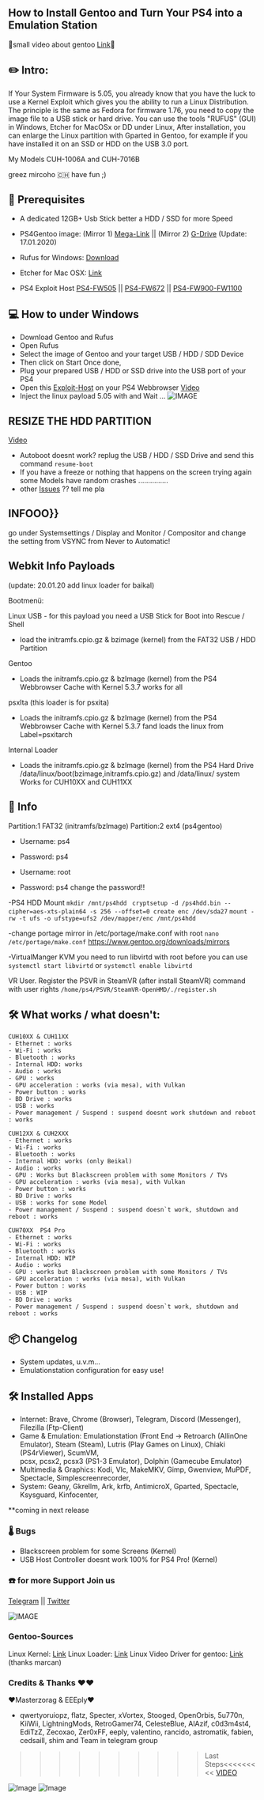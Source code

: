 ## How to Install Gentoo and Turn Your PS4 into a Emulation Station

🎥small video about gentoo [Link](https://mega.nz/#!VRUC1QCJ!98DfDKPPToQzAPEzLDwbWUE2d9xmLmWs6XnfH_iFbaM)🎥

## ✏️  Intro:
If Your System Firmware is 5.05, you already know that you have the luck to use a Kernel Exploit which gives you the ability to run a Linux Distribution. 
The principle is the same as Fedora for firmware 1.76, you need to copy the image file to a USB stick or hard drive. You can use the tools "RUFUS" (GUI) in Windows, Etcher for MacOSx or DD under Linux, After installation, you can enlarge the Linux partition with Gparted in Gentoo, for example if you have installed it on an SSD or HDD on the USB 3.0 port.

My Models CUH-1006A and CUH-7016B


greez mircoho 🇨🇭
have fun ;)

## 💾 Prerequisites
- A dedicated 12GB+ Usb Stick better a HDD / SSD for more Speed

- PS4Gentoo image: (Mirror 1) [Mega-Link](https://mega.nz/#!NUFjVIqY!qHKN1yJvi-cLZMClVpJ55kuIEc6TByovoiFDkiZXlp4) || (Mirror 2) [G-Drive](https://drive.google.com/uc?id=1o5zYErfHAeZnOR1beeN4syeuKW77VDjA&export=download) (Update: 17.01.2020)
 - Rufus for Windows: [Download](https://github.com/pbatard/rufus/releases/download/v3.8/rufus-3.8.exe)
 - Etcher for Mac OSX: [Link](https://www.balena.io/etcher/)

- PS4 Exploit Host 
[PS4-FW505](https://ps4gentoo.github.io/505/index.html) || [PS4-FW672](https://ps4gentoo.github.io/672/index.html) || [PS4-FW900-FW1100](https://ps4gentoo.github.io/pppwn/index.html)

## 💻 How to under Windows
- Download Gentoo and Rufus
- Open Rufus
- Select the image of Gentoo and your target USB / HDD / SDD Device 
- Then click on Start Once done, 
- Plug your prepared USB / HDD or SSD drive into the USB port of your PS4 
- Open this [Exploit-Host](https://ps4gentoo.github.io) on your PS4 Webbrowser  [Video](https://mega.nz/#!sIFEkQpD!kMGyF0fku_1DmN65nmr80DQDtGrW5Sa2_TsaBpLVjSk)
- Inject the linux payload 5.05 with and Wait ...
![IMAGE](https://github.com/ps4gentoo/ps4gentoo.github.io/blob/master/about/photo_2020-01-21_00-38-21.jpg?raw=true)


## RESIZE THE HDD PARTITION 
[Video](https://mega.nz/embed#!1MlBBCIR!0ga5sVYVD9r8TcFzwkCIif6CsNicDFDWqr_Yy1mjSGc)
- Autoboot doesnt  work? replug the USB / HDD / SSD Drive and send this command ``` resume-boot ```
- If you have a freeze or nothing that happens on the screen trying again some Models have random crashes ...............
- other [Issues](https://github.com/ps4gentoo/ps4gentoo.github.io/issues) ?? tell me pla

## INFOOO}}

go under Systemsettings / Display and Monitor / Compositor and change the setting from 
VSYNC from Never to Automatic!


## Webkit Info Payloads 
(update: 20.01.20 add linux loader for baikal)

Bootmenü:

Linux USB - for this payload you need a USB Stick for Boot into Rescue / Shell
- load the initramfs.cpio.gz & bzimage (kernel) from the FAT32 USB / HDD Partition

Gentoo 
- Loads the initramfs.cpio.gz & bzImage (kernel) from the PS4 Webbrowser Cache with Kernel 5.3.7
works for all


psxIta (this loader is for psxita)
- Loads the initramfs.cpio.gz & bzImage (kernel) from the PS4 Webbrowser Cache with Kernel 5.3.7 fand loads the linux from Label=psxitarch

Internal Loader
- Loads the initramfs.cpio.gz & bzImage (kernel) from the PS4 Hard Drive /data/linux/boot(bzimage,initramfs.cpio.gz) and /data/linux/ system
Works for CUH10XX and CUH11XX


## 📍 Info 
Partition:1 FAT32 (initramfs/bzImage)
Partition:2 ext4 (ps4gentoo)
 
- Username: ps4
- Password: ps4

- Username: root
- Password: ps4
 change the password!! 

-PS4 HDD Mount
```mkdir /mnt/ps4hdd ```
```cryptsetup -d /ps4hdd.bin --cipher=aes-xts-plain64 -s 256 --offset=0 create enc /dev/sda27```
```mount -rw -t ufs -o ufstype=ufs2 /dev/mapper/enc /mnt/ps4hdd```

-change portage mirror in /etc/portage/make.conf with root 
```nano /etc/portage/make.conf```
https://www.gentoo.org/downloads/mirrors

-VirtualManger KVM you need to run libvirtd with root before you can use
```systemctl start libvirtd``` or ```systemctl enable libvirtd```

VR User. Register the PSVR in SteamVR (after install SteamVR) command with user rights 
``` /home/ps4/PSVR/SteamVR-OpenHMD/./register.sh ```

## 🛠 What works / what doesn't:
```
CUH10XX & CUH11XX
- Ethernet : works
- Wi-Fi : works
- Bluetooth : works
- Internal HDD: works 
- Audio : works
- GPU : works
- GPU acceleration : works (via mesa), with Vulkan
- Power button : works
- BD Drive : works
- USB : works 
- Power management / Suspend : suspend doesnt work shutdown and reboot : works

CUH12XX & CUH2XXX
- Ethernet : works
- Wi-Fi : works
- Bluetooth : works
- Internal HDD: works (only Beikal) 
- Audio : works
- GPU : Works but Blackscreen problem with some Monitors / TVs 
- GPU acceleration : works (via mesa), with Vulkan 
- Power button : works
- BD Drive : works
- USB : works for some Model
- Power management / Suspend : suspend doesn`t work, shutdown and reboot : works

CUH70XX  PS4 Pro
- Ethernet : works
- Wi-Fi : works 
- Bluetooth : works
- Internal HDD: WIP 
- Audio : works
- GPU : works but Blackscreen problem with some Monitors / TVs
- GPU acceleration : works (via mesa), with Vulkan
- Power button : works
- USB : WIP
- BD Drive : works
- Power management / Suspend : suspend doesn`t work, shutdown and reboot : works
```

## 📦 Changelog

- System updates, u.v.m...
- Emulationstation configuration for easy use!

## 🛠 Installed Apps

- Internet:
Brave, Chrome (Browser), Telegram, Discord (Messenger), Filezilla (Ftp-Client)  
- Game & Emulation:
Emulationstation (Front End -> Retroarch (AllinOne Emulator), Steam (Steam),
Lutris (Play Games on Linux), Chiaki (PS4rViewer), ScumVM,  
pcsx, pcsx2, pcsx3 (PS1-3 Emulator), Dolphin (Gamecube Emulator)
- Multimedia & Graphics:
Kodi, Vlc, MakeMKV, Gimp, Gwenview, MuPDF, Spectacle, Simplescreenrecorder,
- System:
Geany, Gkrellm, Ark, krfb, AntimicroX, Gparted, Spectacle, Ksysguard, Kinfocenter,  

**coming in next release

### 🌡 Bugs  

- Blackscreen problem for some Screens (Kernel)
- USB Host Controller doesnt work 100% for PS4 Pro! (Kernel)

### ☎️ for more Support Join us

[Telegram](https://t.me/ps4linux4homebrews)
  ||  [Twitter](twitter.com/mircoho)
  
  
![IMAGE](https://github.com/ps4gentoo/ps4gentoo.github.io/blob/master/about/asd.jpeg?raw=true)


### Gentoo-Sources
Linux Kernel: [Link](https://github.com/ps4gentoo/ps4-linux)
Linux Loader: [Link](https://github.com/ps4gentoo/PS4-Linux-Loader)
Linux Video Driver for gentoo: [Link](https://github.com/ps4gentoo/ps4-overlay) (thanks marcan)


### Credits & Thanks ❤️❤️
❤️Masterzorag & EEEply❤️
- qwertyoruiopz, flatz, Specter, xVortex, Stooged, OpenOrbis, 5u770n, KiiWii, LightningMods, RetroGamer74, CelesteBlue, AlAzif, c0d3m4st4, EdiTzZ, Zecoxao, Zer0xFF, eeply, valentino, rancido, astromatik, fabien, cedsaill, shim and  Team in telegram group 


>>>>>>>>>>Last Steps<<<<<<<<<
[VIDEO](https://mega.nz/#!EdNRwKKR!HclUbtz11KUpOlTe4DYZuQZPgJj1uXBwclpx89W3m4c)

![Image](https://github.com/ps4gentoo/ps4gentoo.github.io/blob/master/about/gentoo1.png?raw=true)
![Image](https://github.com/ps4gentoo/ps4gentoo.github.io/blob/master/about/gentoo4.png?raw=true)
